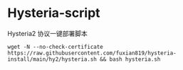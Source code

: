 # Hysteria-script
Hysteria2 协议一键部署脚本

```shell
wget -N --no-check-certificate https://raw.githubusercontent.com/fuxian819/hysteria-install/main/hy2/hysteria.sh && bash hysteria.sh
```

